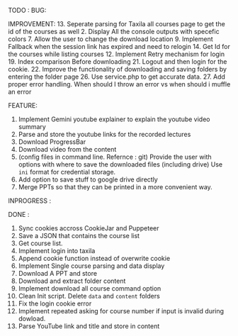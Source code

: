 TODO :
BUG:

IMPROVEMENT: 13. Seperate parsing for Taxila all courses page to get the id of the courses as well 2. Display All the console outputs with specefic colors 7. Allow the user to change the download location 9. Implement Fallback when the session link has expired and need to relogin 14. Get Id for the courses while listing courses 12. Implement Retry mechanism for login 19. Index comparison Before downloading 21. Logout and then login for the cookie. 22. Improve the functionality of downloading and saving folders by entering the folder page 26. Use service.php to get accurate data. 27. Add proper error handling. When should I throw an error vs when should i muffle an error

FEATURE:

1. Implement Gemini youtube explainer to explain the youtube video summary
2. Parse and store the youtube links for the recorded lectures
3. Download ProgressBar
4. Download video from the content
5. (config files in command line. Refernce : git)
   Provide the user with options with where to save the downloaded files (including drive)
   Use `ini` format for credential storage.
6. Add option to save stuff to google drive directly
7. Merge PPTs so that they can be printed in a more convenient way.

INPROGRESS :

DONE :

1. Sync cookies accross CookieJar and Puppeteer
1. Save a JSON that contains the course list
1. Get course list.
1. Implement login into taxila
1. Append cookie function instead of overwrite cookie
1. Implement Single course parsing and data display
1. Download A PPT and store
1. Download and extract folder content
1. Implement download all course command option
1. Clean Init script. Delete `data` and `content` folders
1. Fix the login cookie error
1. Implement repeated asking for course number if input is invalid during dowload.
1. Parse YouTube link and title and store in content
